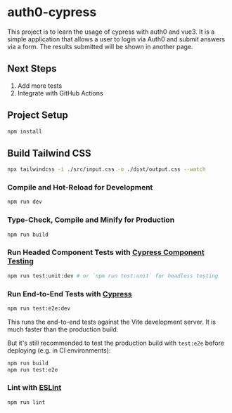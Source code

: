 # auth0-cypress

This project is to learn the usage of cypress with auth0 and vue3.
It is a simple application that allows a user to login via Auth0 and submit answers via a form.
The results submitted will be shown in another page.

## Next Steps

1. Add more tests
2. Integrate with GitHub Actions

## Project Setup

```sh
npm install
```

## Build Tailwind CSS

```sh
npx tailwindcss -i ./src/input.css -o ./dist/output.css --watch
```

### Compile and Hot-Reload for Development

```sh
npm run dev
```

### Type-Check, Compile and Minify for Production

```sh
npm run build
```

### Run Headed Component Tests with [Cypress Component Testing](https://on.cypress.io/component)

```sh
npm run test:unit:dev # or `npm run test:unit` for headless testing
```

### Run End-to-End Tests with [Cypress](https://www.cypress.io/)

```sh
npm run test:e2e:dev
```

This runs the end-to-end tests against the Vite development server.
It is much faster than the production build.

But it's still recommended to test the production build with `test:e2e` before deploying (e.g. in CI environments):

```sh
npm run build
npm run test:e2e
```

### Lint with [ESLint](https://eslint.org/)

```sh
npm run lint
```
